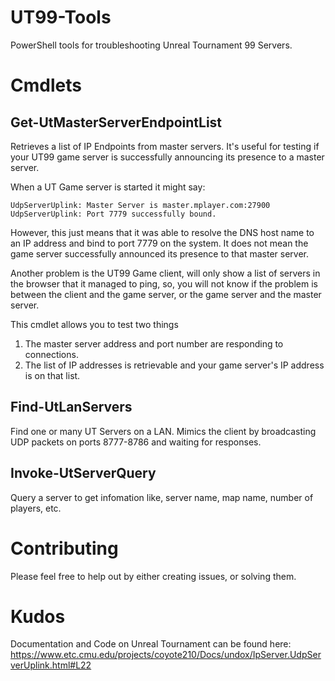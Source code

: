 # UT99-Tools
PowerShell tools for troubleshooting Unreal Tournament 99 Servers.


# Cmdlets

## Get-UtMasterServerEndpointList

Retrieves a list of IP Endpoints from master servers. It's useful for testing if your UT99 game server is successfully announcing its presence to a master server. 
        
When a UT Game server is started it might say:

    UdpServerUplink: Master Server is master.mplayer.com:27900
    UdpServerUplink: Port 7779 successfully bound.
However, this just means that it was able to resolve the DNS host name to an IP address and bind to port 7779 on the system.
It does not mean the game server successfully announced its presence to that master server. 

Another problem is the UT99 Game client, will only show a list of servers in the browser that it managed to ping, 
so, you will not know if the problem is between the client and the game server, or the game server and the master server.

This cmdlet allows you to test two things
1. The master server address and port number are responding to connections.
2. The list of IP addresses is retrievable and your game server's IP address is on that list.

## Find-UtLanServers

Find one or many UT Servers on a LAN. Mimics the client by broadcasting UDP packets on ports 8777-8786 and waiting for responses. 

## Invoke-UtServerQuery
Query a server to get infomation like, server name, map name, number of players, etc. 

# Contributing
Please feel free to help out by either creating issues, or solving them. 

# Kudos
Documentation and Code on Unreal Tournament can be found here: https://www.etc.cmu.edu/projects/coyote210/Docs/undox/IpServer.UdpServerUplink.html#L22
